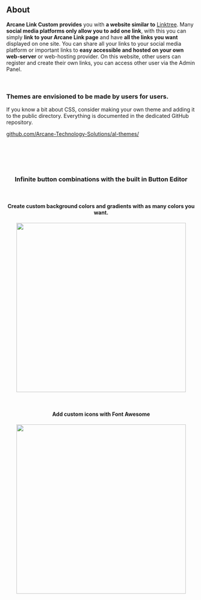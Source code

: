


## About

**Arcane Link Custom provides** you with **a website similar to** [Linktree](https://linktr.ee/). Many **social media platforms only allow you to add one link**, with this you can simply **link to your Arcane Link page** and have **all the links you want** displayed on one site. You can share all your links to your social media platform or important links to **easy accessible and hosted on your own web-server** or web-hosting provider. On this website, other users can register and create their own links, you can access other user via the Admin Panel.


<br>

### **Themes are envisioned to be made by users for users.**

If you know a bit about CSS, consider making your own theme and adding it to the public directory.
Everything is documented in the dedicated GitHub repository.

[github.com/Arcane-Technology-Solutions/al-themes/](https://github.com/Arcane-Technology-Solutions/al-themes/ )

<br>


<br><br>

<h3 align="center">Infinite button combinations with the built in Button Editor</h3>

<br>

<h4 align="center">Create custom background colors and gradients with as many colors you want.</h4>
<p align="center">
  <img src="https://i.imgur.com/fX0y0IY.png" width="450" >
</p>

<br>

<h4 align="center">Add custom icons with Font Awesome</h4>
<p align="center">
  <img src="https://i.imgur.com/PvFCjON.png" width="450" >
</p>

<br>
